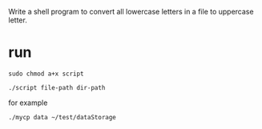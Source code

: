 Write a shell program to convert all lowercase letters in a file to uppercase letter.


# run 

`sudo chmod a+x script`

`./script file-path dir-path`

for example 

`./mycp data ~/test/dataStorage`

